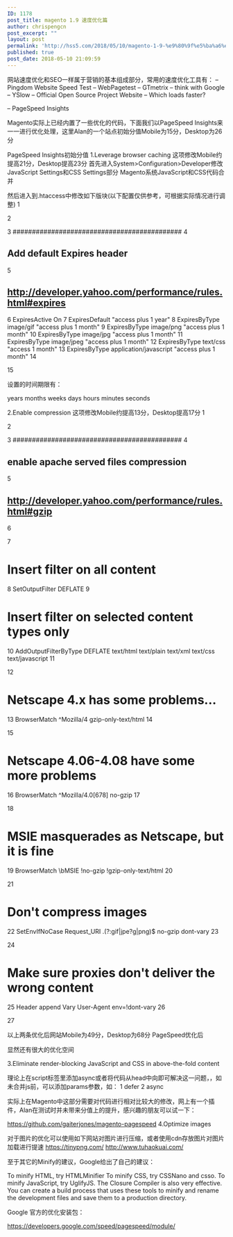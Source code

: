 ```yaml
---
ID: 1178
post_title: magento 1.9 速度优化篇
author: chrispengcn
post_excerpt: ""
layout: post
permalink: 'http://hss5.com/2018/05/10/magento-1-9-%e9%80%9f%e5%ba%a6%e4%bc%98%e5%8c%96%e7%af%87/'
published: true
post_date: 2018-05-10 21:09:59
---
```

网站速度优化和SEO一样属于营销的基本组成部分，常用的速度优化工具有：
– Pingdom Website Speed Test
– WebPagetest
– GTmetrix
– think with Google
– YSlow – Official Open Source Project Website
– Which loads faster?

– PageSpeed Insights

Magento实际上已经内置了一些优化的代码，下面我们以PageSpeed Insights来一一进行优化处理，这里Alan的一个站点初始分值Mobile为15分，Desktop为26分

PageSpeed Insights初始分值
1.Leverage browser caching
这项修改Mobile约提高21分，Desktop提高23分
首先进入System&gt;Configuration&gt;Developer修改JavaScript Settings和CSS Settings部分
Magento系统JavaScript和CSS代码合并

然后进入到.htaccess中修改如下版块(以下配置仅供参考，可根据实际情况进行调整)
1

2

3
############################################
4
## Add default Expires header
5
## http://developer.yahoo.com/performance/rules.html#expires
6
ExpiresActive On
7
ExpiresDefault "access plus 1 year"
8
ExpiresByType image/gif "access plus 1 month"
9
ExpiresByType image/png "access plus 1 month"
10
ExpiresByType image/jpg "access plus 1 month"
11
ExpiresByType image/jpeg "access plus 1 month"
12
ExpiresByType text/css "access 1 month"
13
ExpiresByType application/javascript "access plus 1 month"
14

15

设置的时间期限有：

years
months
weeks
days
hours
minutes
seconds

2.Enable compression
这项修改Mobile约提高13分，Desktop提高17分
1

2

3
############################################
4
## enable apache served files compression
5
## http://developer.yahoo.com/performance/rules.html#gzip
6

7
# Insert filter on all content
8
SetOutputFilter DEFLATE
9
# Insert filter on selected content types only
10
AddOutputFilterByType DEFLATE text/html text/plain text/xml text/css text/javascript
11

12
# Netscape 4.x has some problems...
13
BrowserMatch ^Mozilla/4 gzip-only-text/html
14

15
# Netscape 4.06-4.08 have some more problems
16
BrowserMatch ^Mozilla/4\.0[678] no-gzip
17

18
# MSIE masquerades as Netscape, but it is fine
19
BrowserMatch \bMSIE !no-gzip !gzip-only-text/html
20

21
# Don't compress images
22
SetEnvIfNoCase Request_URI \.(?:gif|jpe?g|png)$ no-gzip dont-vary
23

24
# Make sure proxies don't deliver the wrong content
25
Header append Vary User-Agent env=!dont-vary
26

27

以上两条优化后网站Mobile为49分，Desktop为68分
PageSpeed优化后

显然还有很大的优化空间

3.Eliminate render-blocking JavaScript and CSS in above-the-fold content

理论上在script标签里添加async或者将代码从head中向即可解决这一问题，，如未合并js前，可以添加params参数，如：
1
defer 2
async

实际上在Magento中这部分需要对代码进行相对比较大的修改，网上有一个插件，Alan在测试时并未带来分值上的提升，感兴趣的朋友可以试一下：

https://github.com/gaiterjones/magento-pagespeed
4.Optimize images

对于图片的优化可以使用如下网站对图片进行压缩，或者使用cdn存放图片对图片加载进行提速
https://tinypng.com/
http://www.tuhaokuai.com/

至于其它的Minify的建议，Google给出了自己的建议：

To minify HTML, try HTMLMinifier
To minify CSS, try CSSNano and csso.
To minify JavaScript, try UglifyJS. The Closure Compiler is also very effective. You can create a build process that uses these tools to minify and rename the development files and save them to a production directory.

Google 官方的优化安装包：

https://developers.google.com/speed/pagespeed/module/